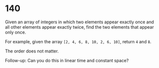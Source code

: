 [_metadata_:difficulty]:-  "Medium"
[_metadata_:asker]:-       "Facebook"
[_metadata_:tags]:-        "list"

# 140

Given an array of integers in which two elements appear exactly once and all other elements appear exactly twice, find the two elements that appear only once.

For example, given the array `[2, 4, 6, 8, 10, 2, 6, 10]`, return `4` and `8`.

The order does not matter.

Follow-up: Can you do this in linear time and constant space?
